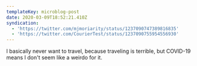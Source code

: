 ```yaml
---
templateKey: microblog-post
date: 2020-03-09T18:52:21.410Z
syndication:
  - 'https://twitter.com/mjmoriarity/status/1237090747389816835'
  - 'https://twitter.com/CourierTest/status/1237090755954556930'
---
```


I basically never want to travel, because traveling is terrible, but COVID-19 means I don't seem like a weirdo for it.
